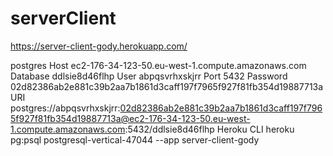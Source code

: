# serverClient

https://server-client-gody.herokuapp.com/


postgres
Host
ec2-176-34-123-50.eu-west-1.compute.amazonaws.com
Database
ddlsie8d46flhp
User
abpqsvrhxskjrr
Port
5432
Password
02d82386ab2e881c39b2aa7b1861d3caff197f7965f927f81fb354d19887713a
URI
postgres://abpqsvrhxskjrr:02d82386ab2e881c39b2aa7b1861d3caff197f7965f927f81fb354d19887713a@ec2-176-34-123-50.eu-west-1.compute.amazonaws.com:5432/ddlsie8d46flhp
Heroku CLI
heroku pg:psql postgresql-vertical-47044 --app server-client-gody
